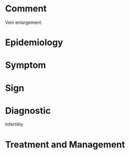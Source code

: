 # Comment

Vein enlargement.

# Epidemiology

# Symptom

# Sign

# Diagnostic

Infertility

# Treatment and Management
